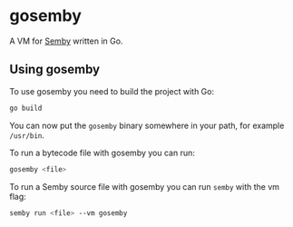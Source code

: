 # gosemby

A VM for [Semby](https://github.com/vcokltfre/semby) written in Go.

## Using gosemby

To use gosemby you need to build the project with Go:

```sh
go build
```

You can now put the `gosemby` binary somewhere in your path, for example `/usr/bin`.

To run a bytecode file with gosemby you can run:

```sh
gosemby <file>
```

To run a Semby source file with gosemby you can run `semby` with the vm flag:

```sh
semby run <file> --vm gosemby
```

